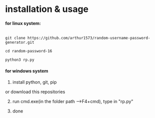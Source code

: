 

# installation & usage 


#### for linux system:

```

git clone https://github.com/arthur1573/random-username-password-generator.git

cd random-password-16

python3 rp.py

```



#### for windows system

1. install python, git, pip

or download this repositories

2. run cmd.exe(in the folder path -->F4+cmd), type in "rp.py"

3. done



